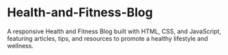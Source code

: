 # Health-and-Fitness-Blog
A responsive Health and Fitness Blog built with HTML, CSS, and JavaScript, featuring articles, tips, and resources to promote a healthy lifestyle and wellness.

